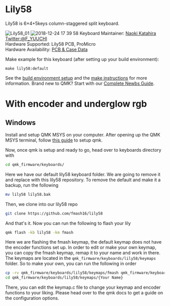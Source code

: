 # Lily58

Lily58 is 6×4+5keys column-staggered split keyboard.

![Lily58_01](https://user-images.githubusercontent.com/6285554/50394214-72479880-079f-11e9-9d91-33fdbf1d7715.jpg)
![2018-12-24 17 39 58](https://user-images.githubusercontent.com/6285554/50394779-05360200-07a3-11e9-82b5-066fd8907ecf.png)
Keyboard Maintainer: [Naoki Katahira](https://github.com/kata0510/) [Twitter:@F_YUUCHI](https://twitter.com/F_YUUCHI)  
Hardware Supported: Lily58 PCB, ProMicro  
Hardware Availability: [PCB & Case Data](https://github.com/kata0510/Lily58)

Make example for this keyboard (after setting up your build environment):

    make lily58:default

See the [build environment setup](https://docs.qmk.fm/#/getting_started_build_tools) and the [make instructions](https://docs.qmk.fm/#/getting_started_make_guide) for more information. Brand new to QMK? Start with our [Complete Newbs Guide](https://docs.qmk.fm/#/newbs).

# With encoder and underglow rgb

## Windows

Install and setup QMK MSYS on your computer. After opening up the QMK MSYS
terminal, follow [this guide](https://msys.qmk.fm/guide.html) to setup qmk.

Now, once qmk is setup and ready to go, head over to keyboards directory
with

```sh
cd qmk_firmware/keyboards/
```

Here we have our default lily58 keyboard folder. We are going to remove it and
replace with this lily58 repository. To remove the default and make it
a backup, run the following

```sh
mv lily58 lily58.bak
```

Then, we clone into our lily58 repo

```sh
git clone https://github.com/fmash16/lily58
```

And that's it. Now you can run the following to flash your lily

```sh
qmk flash -kb lily58 -km fmash
```

Here we are flashing the fmash keymap, the default keymap does not have the
encoder functions set up. In order to edit or make your own keymap, you can
copy the fmash keymap, remap it to your name and work in there. The keymaps are
located in the ```qmk_firmware/keyboards/lily58/keymaps``` folder. So to make
your own, you can run the following in order

```sh
cp -rv qmk_firmware/keyboards/lily58/keymaps/fmash qmk_firmware/keyboards/lily58/keymaps/{Your Name}
cd qmk_firmware/keyboards/lily58/keymaps/{Your Name}
```

There, you can edit the keymap.c file to change your keymap and encoder
functions to your liking. Please head over to the qmk docs to get a guide on
the configuration options.
